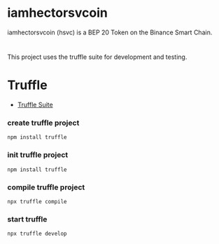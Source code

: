 # iamhectorsvcoin
iamhectorsvcoin (hsvc) is a BEP 20 Token on the Binance Smart Chain.
#

This project uses the truffle suite for development and testing.

# Truffle 
- [Truffle Suite](https://trufflesuite.com/)

### create truffle project
`
npm install truffle
`
### init truffle project
`
npm install truffle
`
### compile truffle project
`
npx truffle compile
`
### start truffle
`
npx truffle develop
`